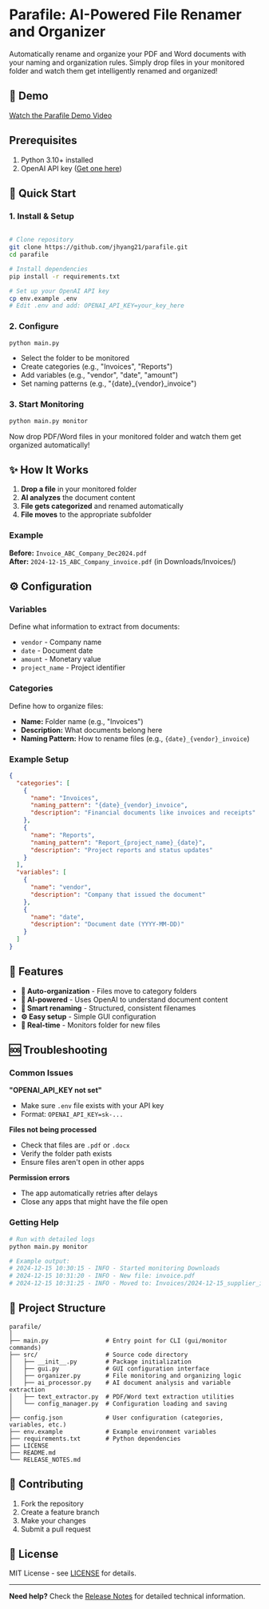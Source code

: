 # Parafile: AI-Powered File Renamer and Organizer

Automatically rename and organize your PDF and Word documents with your naming and organization rules. Simply drop files in your monitored folder and watch them get intelligently renamed and organized!

## 🎥 Demo

[Watch the Parafile Demo Video](https://youtu.be/6As2GGTU0gk)

## **Prerequisites**
1. Python 3.10+ installed
2. OpenAI API key ([Get one here](https://platform.openai.com/api-keys))

## 🚀 Quick Start

### 1. Install & Setup
```bash

# Clone repository
git clone https://github.com/jhyang21/parafile.git
cd parafile

# Install dependencies
pip install -r requirements.txt

# Set up your OpenAI API key
cp env.example .env
# Edit .env and add: OPENAI_API_KEY=your_key_here
```

### 2. Configure
```bash
python main.py
```
- Select the folder to be monitored
- Create categories (e.g., "Invoices", "Reports")
- Add variables (e.g., "vendor", "date", "amount")
- Set naming patterns (e.g., "{date}_{vendor}_invoice")

### 3. Start Monitoring
```bash
python main.py monitor
```
Now drop PDF/Word files in your monitored folder and watch them get organized automatically!

## ✨ How It Works

1. **Drop a file** in your monitored folder
2. **AI analyzes** the document content
3. **File gets categorized** and renamed automatically
4. **File moves** to the appropriate subfolder

### Example
**Before:** `Invoice_ABC_Company_Dec2024.pdf`  
**After:** `2024-12-15_ABC_Company_invoice.pdf` (in Downloads/Invoices/)

## ⚙️ Configuration

### Variables
Define what information to extract from documents:
- `vendor` - Company name
- `date` - Document date
- `amount` - Monetary value
- `project_name` - Project identifier

### Categories
Define how to organize files:
- **Name:** Folder name (e.g., "Invoices")
- **Description:** What documents belong here
- **Naming Pattern:** How to rename files (e.g., `{date}_{vendor}_invoice`)

### Example Setup
```json
{
  "categories": [
    {
      "name": "Invoices",
      "naming_pattern": "{date}_{vendor}_invoice",
      "description": "Financial documents like invoices and receipts"
    },
    {
      "name": "Reports", 
      "naming_pattern": "Report_{project_name}_{date}",
      "description": "Project reports and status updates"
    }
  ],
  "variables": [
    {
      "name": "vendor",
      "description": "Company that issued the document"
    },
    {
      "name": "date", 
      "description": "Document date (YYYY-MM-DD)"
    }
  ]
}
```

## 🔧 Features

- **📁 Auto-organization** - Files move to category folders
- **🤖 AI-powered** - Uses OpenAI to understand document content
- **📝 Smart renaming** - Structured, consistent filenames
- **⚙️ Easy setup** - Simple GUI configuration
- **🔄 Real-time** - Monitors folder for new files

## 🆘 Troubleshooting

### Common Issues

**"OPENAI_API_KEY not set"**
- Make sure `.env` file exists with your API key
- Format: `OPENAI_API_KEY=sk-...`

**Files not being processed**
- Check that files are `.pdf` or `.docx`
- Verify the folder path exists
- Ensure files aren't open in other apps

**Permission errors**
- The app automatically retries after delays
- Close any apps that might have the file open

### Getting Help
```bash
# Run with detailed logs
python main.py monitor

# Example output:
# 2024-12-15 10:30:15 - INFO - Started monitoring Downloads
# 2024-12-15 10:31:20 - INFO - New file: invoice.pdf
# 2024-12-15 10:31:25 - INFO - Moved to: Invoices/2024-12-15_supplier_invoice.pdf
```

## 📁 Project Structure

```
parafile/
│
├── main.py                # Entry point for CLI (gui/monitor commands)
├── src/                   # Source code directory
│   ├── __init__.py        # Package initialization
│   ├── gui.py             # GUI configuration interface
│   ├── organizer.py       # File monitoring and organizing logic
│   ├── ai_processor.py    # AI document analysis and variable extraction
│   ├── text_extractor.py  # PDF/Word text extraction utilities
│   └── config_manager.py  # Configuration loading and saving
│
├── config.json            # User configuration (categories, variables, etc.)
├── env.example            # Example environment variables
├── requirements.txt       # Python dependencies
├── LICENSE
├── README.md
└── RELEASE_NOTES.md
```

## 🤝 Contributing

1. Fork the repository
2. Create a feature branch
3. Make your changes
4. Submit a pull request

## 📄 License

MIT License - see [LICENSE](LICENSE) for details.

---

**Need help?** Check the [Release Notes](RELEASE_NOTES.md) for detailed technical information.
